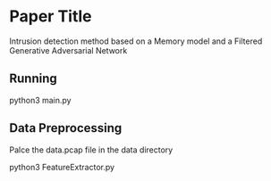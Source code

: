 # Paper Title
Intrusion detection method based on a Memory model and a Filtered Generative Adversarial Network

## Running
python3 main.py

## Data Preprocessing
Palce the data.pcap file in the data directory

python3 FeatureExtractor.py


